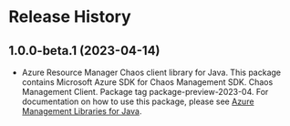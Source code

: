 # Release History

## 1.0.0-beta.1 (2023-04-14)

- Azure Resource Manager Chaos client library for Java. This package contains Microsoft Azure SDK for Chaos Management SDK. Chaos Management Client. Package tag package-preview-2023-04. For documentation on how to use this package, please see [Azure Management Libraries for Java](https://aka.ms/azsdk/java/mgmt).
